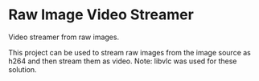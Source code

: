 # Raw Image Video Streamer
Video streamer from raw images. 

This project can be used to stream raw images from the image source as h264 and then stream them as video.
Note: libvlc was used for these solution.
